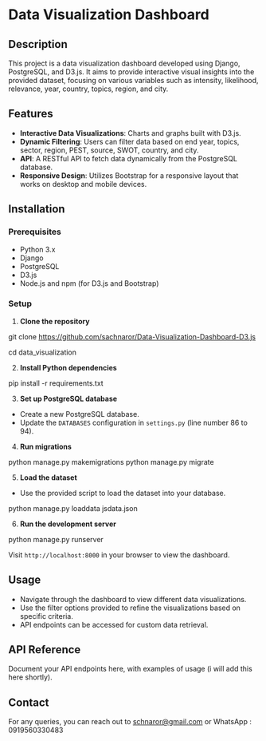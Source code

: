 # Data Visualization Dashboard

## Description

This project is a data visualization dashboard developed using Django, PostgreSQL, and D3.js. It aims to provide interactive visual insights into the provided dataset, focusing on various variables such as intensity, likelihood, relevance, year, country, topics, region, and city.

## Features

- **Interactive Data Visualizations**: Charts and graphs built with D3.js.
- **Dynamic Filtering**: Users can filter data based on end year, topics, sector, region, PEST, source, SWOT, country, and city.
- **API**: A RESTful API to fetch data dynamically from the PostgreSQL database.
- **Responsive Design**: Utilizes Bootstrap for a responsive layout that works on desktop and mobile devices.

## Installation

### Prerequisites

- Python 3.x
- Django
- PostgreSQL
- D3.js
- Node.js and npm (for D3.js and Bootstrap)

### Setup

1. **Clone the repository**

git clone <https://github.com/sachnaror/Data-Visualization-Dashboard-D3.js>

cd data_visualization

2. **Install Python dependencies**

pip install -r requirements.txt

3. **Set up PostgreSQL database**

- Create a new PostgreSQL database.
- Update the `DATABASES` configuration in `settings.py` (line number 86 to 94).

4. **Run migrations**

python manage.py makemigrations
python manage.py migrate

5. **Load the dataset**

- Use the provided script to load the dataset into your database.

python manage.py loaddata jsdata.json

6. **Run the development server**

python manage.py runserver

Visit `http://localhost:8000` in your browser to view the dashboard.

## Usage

- Navigate through the dashboard to view different data visualizations.
- Use the filter options provided to refine the visualizations based on specific criteria.
- API endpoints can be accessed for custom data retrieval.

## API Reference

Document your API endpoints here, with examples of usage (i will add this here shortly).

## Contact

For any queries, you can reach out to <schnaror@gmail.com> or WhatsApp : 0919560330483

